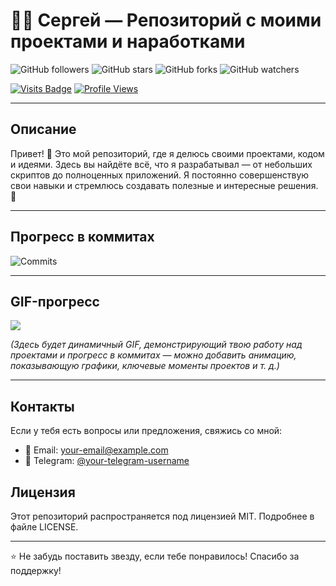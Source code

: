 # 👨‍💻 Сергей — Репозиторий с моими проектами и наработками

![GitHub followers](https://img.shields.io/github/followers/your-github-username?style=social)
![GitHub stars](https://img.shields.io/github/stars/your-github-username/your-repo-name?style=social)
![GitHub forks](https://img.shields.io/github/forks/your-github-username/your-repo-name?style=social)
![GitHub watchers](https://img.shields.io/github/watchers/your-github-username/your-repo-name?style=social)

[![Visits Badge](https://badges.pufler.dev/visits/your-github-username/your-repo-name)](https://github.com/your-github-username/your-repo-name)
[![Profile Views](https://komarev.com/ghpvc/?username=your-github-username)](https://github.com/your-github-username)

---

## Описание

Привет! 👋 Это мой репозиторий, где я делюсь своими проектами, кодом и идеями. Здесь вы найдёте всё, что я разрабатывал — от небольших скриптов до полноценных приложений. Я постоянно совершенствую свои навыки и стремлюсь создавать полезные и интересные решения. 🚀

---

## Прогресс в коммитах

![Commits](https://github-readme-streak-stats.herokuapp.com/?user=your-github-username&theme=dark)

---

## GIF-прогресс

![](https://github.com/your-github-username/your-repo-name/blob/main/progress.gif)

*(Здесь будет динамичный GIF, демонстрирующий твою работу над проектами и прогресс в коммитах — можно добавить анимацию, показывающую графики, ключевые моменты проектов и т. д.)*

---

## Контакты

Если у тебя есть вопросы или предложения, свяжись со мной:

- 📧 Email: your-email@example.com
- 📱 Telegram: [@your-telegram-username](https://t.me/your-telegram-username)

## Лицензия

Этот репозиторий распространяется под лицензией MIT. Подробнее в файле LICENSE.

---

⭐️ Не забудь поставить звезду, если тебе понравилось! Спасибо за поддержку!
<!--
**Kuuuzya/kuuuzya** is a ✨ _special_ ✨ repository because its `README.md` (this file) appears on your GitHub profile.

Here are some ideas to get you started:

- 🔭 I’m currently working on ...
- 🌱 I’m currently learning ...
- 👯 I’m looking to collaborate on ...
- 🤔 I’m looking for help with ...
- 💬 Ask me about ...
- 📫 How to reach me: ...
- 😄 Pronouns: ...
- ⚡ Fun fact: ...
-->
